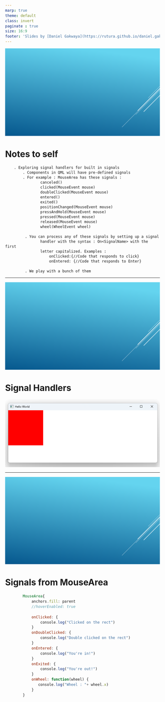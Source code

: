 ```yaml
---
marp: true
theme: default
class: invert
paginate : true
size: 16:9
footer: 'Slides by [Daniel Gakwaya](https://rutura.github.io/daniel.gakwaya/) at [LearnQtGuide](https://www.learnqt.guide/)'
---
```

![bg](images/slide_background.png)
# Notes to self
        . Exploring signal handlers for built in signals
            . Components in QML will have pre-defined signals
            . For example : MouseArea has these signals :
                    canceled()
                    clicked(MouseEvent mouse)
                    doubleClicked(MouseEvent mouse)
                    entered()
                    exited()
                    positionChanged(MouseEvent mouse)
                    pressAndHold(MouseEvent mouse)
                    pressed(MouseEvent mouse)
                    released(MouseEvent mouse)
                    wheel(WheelEvent wheel)

             . You can process any of these signals by setting up a signal
                    handler with the syntax : On<SignalName> with the first
                    letter capitalized. Examples :
                        onClicked:{//Code that responds to click}
                        onEntered: {//Code that responds to Enter}

             . We play with a bunch of them

       
---
![bg](images/slide_background.png)
# Signal Handlers
![](images/1.png)

---
![bg](images/slide_background.png)
# Signals from MouseArea
```qml
        MouseArea{
            anchors.fill: parent
            //hoverEnabled: true

            onClicked: {
                console.log("Clicked on the rect")
            }
            onDoubleClicked: {
                console.log("Double clicked on the rect")
            }
            onEntered: {
                console.log("You're in!")
            }
            onExited: {
                console.log("You're out!")
            }
            onWheel: function(wheel) {
               console.log("Wheel : "+ wheel.x)
            }
        }
```






